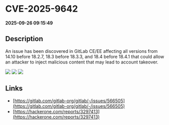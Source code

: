 # CVE-2025-9642

**2025-09-26 09:15:49**

## Description
An issue has been discovered in GitLab CE/EE affecting all versions from 14.10 before 18.2.7, 18.3 before 18.3.3, and 18.4 before 18.4.1 that could allow an attacker to inject malicious content that may lead to account takeover.

![](https://img.shields.io/static/v1?label=Score&message=8.7&color=red)
![](https://img.shields.io/static/v1?label=Severity&message=HIGH&color=red)
![](https://img.shields.io/static/v1?label=CWE&message=XSS&color=green)

## Links
- [https://gitlab.com/gitlab-org/gitlab/-/issues/566505](https://gitlab.com/gitlab-org/gitlab/-/issues/566505)
- [https://hackerone.com/reports/3297413](https://hackerone.com/reports/3297413)
